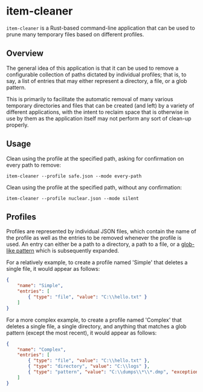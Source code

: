 # item-cleaner

`item-cleaner` is a Rust-based command-line application that can be used to prune many temporary files based on different profiles.

## Overview

The general idea of this application is that it can be used to remove a configurable collection of paths dictated by individual profiles; that is, to say, a list of entries that may either represent a directory, a file, or a glob pattern.

This is primarily to facilitate the automatic removal of many various temporary directories and files that can be created (and left) by a variety of different applications, with the intent to reclaim space that is otherwise in use by them as the application itself may not perform any sort of clean-up properly.

## Usage

Clean using the profile at the specified path, asking for confirmation on every path to remove:

```
item-cleaner --profile safe.json --mode every-path
```

Clean using the profile at the specified path, without any confirmation:

```
item-cleaner --profile nuclear.json --mode silent
```

## Profiles

Profiles are represented by individual JSON files, which contain the name of the profile as well as the entries to be removed whenever the profile is used. An entry can either be a path to a directory, a path to a file, or a [glob-like pattern](https://en.wikipedia.org/wiki/Glob_(programming)) which is subsequently expanded.

For a relatively example, to create a profile named 'Simple' that deletes a single file, it would appear as follows:

```json
{
	"name": "Simple",
	"entries": [
		{ "type": "file", "value": "C:\\hello.txt" }
	]
}
```

For a more complex example, to create a profile named 'Complex' that deletes a single file, a single directory, and anything that matches a glob pattern (except the most recent), it would appear as follows:

```json
{
	"name": "Complex",
	"entries": [
		{ "type": "file", "value": "C:\\hello.txt" },
		{ "type": "directory", "value": "C:\\logs" },
		{ "type": "pattern", "value": "C:\\dumps\\*\\*.dmp", "exception": "mostRecent" }
	]
}
```
